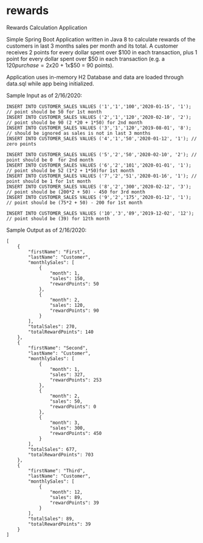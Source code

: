 # rewards
Rewards Calculation Application 

Simple Spring Boot Application written in Java 8 to calculate rewards of the customers in last 3 months sales per month and its total. 
A customer receives 2 points for every dollar spent over $100 in each transaction, plus 1 point for every dollar spent over $50 in each transaction 
(e.g. a $120 purchase = 2x$20 + 1x$50 = 90 points).
 
Application uses in-memory H2 Database and data are loaded through data.sql while app being initialized.

Sample Input as of 2/16/2020:
```
INSERT INTO CUSTOMER_SALES VALUES ('1','1','100','2020-01-15', '1'); // point should be 50 for 1st month
INSERT INTO CUSTOMER_SALES VALUES ('2','1','120','2020-02-10', '2'); // point should be 90 (2 *20 + 1*50) for 2nd month
INSERT INTO CUSTOMER_SALES VALUES ('3','1','120','2019-08-01', '8'); // should be ignored as sales is not in last 3 months
INSERT INTO CUSTOMER_SALES VALUES ('4','1','50','2020-01-12', '1'); // zero points 

INSERT INTO CUSTOMER_SALES VALUES ('5','2','50','2020-02-10', '2'); // point should be 0  for 2nd month
INSERT INTO CUSTOMER_SALES VALUES ('6','2','101','2020-01-01', '1'); // point should be 52 (1*2 + 1*50)for 1st month
INSERT INTO CUSTOMER_SALES VALUES ('7','2','51','2020-01-16', '1'); // point should be 1 for 1st month
INSERT INTO CUSTOMER_SALES VALUES ('8','2','300','2020-02-12', '3'); // point should be (200*2 + 50) - 450 for 3rd month
INSERT INTO CUSTOMER_SALES VALUES ('9','2','175','2020-01-12', '1'); // point should be (75*2 + 50) - 200 for 1st month

INSERT INTO CUSTOMER_SALES VALUES ('10','3','89','2019-12-02', '12'); // point should be (39) for 12th month
```

Sample Output as of 2/16/2020:
```
[
    {
        "firstName": "First",
        "lastName": "Customer",
        "monthlySales": [
            {
                "month": 1,
                "sales": 150,
                "rewardPoints": 50
            },
            {
                "month": 2,
                "sales": 120,
                "rewardPoints": 90
            }
        ],
        "totalSales": 270,
        "totalRewardPoints": 140
    },
    {
        "firstName": "Second",
        "lastName": "Customer",
        "monthlySales": [
            {
                "month": 1,
                "sales": 327,
                "rewardPoints": 253
            },
            {
                "month": 2,
                "sales": 50,
                "rewardPoints": 0
            },
            {
                "month": 3,
                "sales": 300,
                "rewardPoints": 450
            }
        ],
        "totalSales": 677,
        "totalRewardPoints": 703
    },
    {
        "firstName": "Third",
        "lastName": "Customer",
        "monthlySales": [
            {
                "month": 12,
                "sales": 89,
                "rewardPoints": 39
            }
        ],
        "totalSales": 89,
        "totalRewardPoints": 39
    }
]
```
